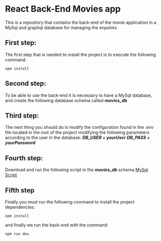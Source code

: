 # React Back-End Movies app
This is a repository that contains the back-end of the movie application in a MySql and graphql database for managing the enpoints

## First step:
The first step that is needed to install the project is to execute the following command:

```
npm install
```

## Second step:
To be able to use the back-end it is necessary to have a MySql database, and create the following database schema called ***movies_db***

## Third step:
The next thing you should do is modify the configuration found in the .env file located in the root of the project
modifying the following parameters according to the user in the database:
***DB_USER = yourUser***
***DB_PASS = yourPassword***

## Fourth step:
Download and run the following script in the ***movies_db*** schema [MySql Script](https://1drv.ms/u/s!Aqgf4q85Wy77gzMDyl5hm1CKPV-Q?e=XaPwhf)


## Fifth step
Finally you must run the following command to install the project dependencies:

```
npm install
```

and finally we run the back-end with the command:

```
npm run dev
```